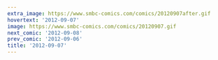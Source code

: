 ```yaml
---
extra_image: https://www.smbc-comics.com/comics/20120907after.gif
hovertext: '2012-09-07'
image: https://www.smbc-comics.com/comics/20120907.gif
next_comic: '2012-09-08'
prev_comic: '2012-09-06'
title: '2012-09-07'
---
```


